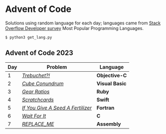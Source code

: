 # Advent of Code

Solutions using random language for each day; languages came from [Stack Overflow Developer survey](https://survey.stackoverflow.co/2023/#section-most-popular-technologies-programming-scripting-and-markup-languages) Most Popular Programming Languages.

```sh
$ python3 get_lang.py
```

## Advent of Code 2023

| Day | Problem                                                                  | Language         |
|-----|--------------------------------------------------------------------------|------------------|
| 1   | [*Trebuchet?!*](https://adventofcode.com/2023/day/1)                     | **Objective-C**  |
| 2   | [*Cube Conundrum*](https://adventofcode.com/2023/day/2)                  | **Visual Basic** |
| 3   | [*Gear Ratios*](https://adventofcode.com/2023/day/3)                     | **Ruby**         |
| 4   | [*Scratchcards*](https://adventofcode.com/2023/day/4)                    | **Swift**        |
| 5   | [*If You Give A Seed A Fertilizer*](https://adventofcode.com/2023/day/5) | **Fortran**      |
| 6   | [*Wait For It*](https://adventofcode.com/2023/day/6)                     | **C**            |
| 7   | [*REPLACE_ME*](https://adventofcode.com/2023/day/7)                      | **Assembly**     |
